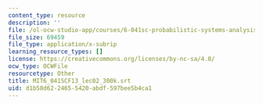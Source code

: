 ```yaml
---
content_type: resource
description: ''
file: /ol-ocw-studio-app/courses/6-041sc-probabilistic-systems-analysis-and-applied-probability-fall-2013/d1b58d6224655420abdf597bee5b4ca1_MIT6_041SCF13_lec02_300k.vtt
file_size: 69459
file_type: application/x-subrip
learning_resource_types: []
license: https://creativecommons.org/licenses/by-nc-sa/4.0/
ocw_type: OCWFile
resourcetype: Other
title: MIT6_041SCF13_lec02_300k.srt
uid: d1b58d62-2465-5420-abdf-597bee5b4ca1
---
```

